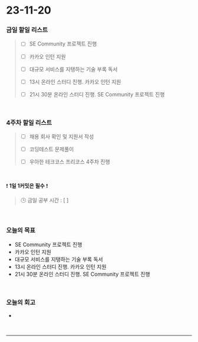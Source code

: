 # 23-11-20
### 금일 할일 리스트
> - [ ]  SE Community 프로젝트 진행
>
> - [ ]  카카오 인턴 지원
>
> - [ ]  대규모 서비스를 지탱하는 기술 부록 독서
>
> - [ ]  13시 온라인 스터디 진행. 카카오 인턴 지원
>
> - [ ]  21시 30분 온라인 스터디 진행. SE Community 프로젝트 진행



<br/>

### 4주차 할일 리스트  
> - [ ]  채용 회사 확인 및 지원서 작성
>
> - [ ]  코딩테스트 문제풀이
>
> - [ ]  우아한 테크코스 프리코스 4주차 진행

<br/>

❗ **1일 1커밋은 필수** ❗
> 🕒 금일 공부 시간 : [ ]
  
<br/>

### 오늘의 목표
- SE Community 프로젝트 진행
- 카카오 인턴 지원
- 대규모 서비스를 지탱하는 기술 부록 독서
- 13시 온라인 스터디 진행. 카카오 인턴 지원
- 21시 30분 온라인 스터디 진행. SE Community 프로젝트 진행

<br>

### 오늘의 회고
- 


<br/>

------------  
